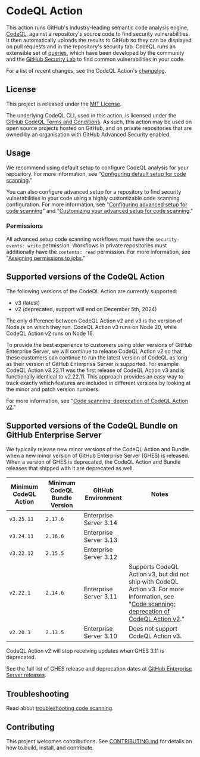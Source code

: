 # CodeQL Action

This action runs GitHub's industry-leading semantic code analysis engine, [CodeQL](https://codeql.github.com/), against a repository's source code to find security vulnerabilities. It then automatically uploads the results to GitHub so they can be displayed on pull requests and in the repository's security tab. CodeQL runs an extensible set of [queries](https://github.com/github/codeql), which have been developed by the community and the [GitHub Security Lab](https://securitylab.github.com/) to find common vulnerabilities in your code.

For a list of recent changes, see the CodeQL Action's [changelog](CHANGELOG.md).

## License

This project is released under the [MIT License](LICENSE).

The underlying CodeQL CLI, used in this action, is licensed under the [GitHub CodeQL Terms and Conditions](https://securitylab.github.com/tools/codeql/license). As such, this action may be used on open source projects hosted on GitHub, and on private repositories that are owned by an organisation with GitHub Advanced Security enabled.

## Usage

We recommend using default setup to configure CodeQL analysis for your repository. For more information, see "[Configuring default setup for code scanning](https://docs.github.com/en/code-security/code-scanning/enabling-code-scanning/configuring-default-setup-for-code-scanning)."

You can also configure advanced setup for a repository to find security vulnerabilities in your code using a highly customizable code scanning configuration. For more information, see "[Configuring advanced setup for code scanning](https://docs.github.com/en/code-security/code-scanning/creating-an-advanced-setup-for-code-scanning/configuring-advanced-setup-for-code-scanning)" and "[Customizing your advanced setup for code scanning](https://docs.github.com/en/code-security/code-scanning/creating-an-advanced-setup-for-code-scanning/customizing-your-advanced-setup-for-code-scanning)."

### Permissions

All advanced setup code scanning workflows must have the `security-events: write` permission. Workflows in private repositories must additionally have the `contents: read` permission. For more information, see "[Assigning permissions to jobs](https://docs.github.com/en/actions/using-jobs/assigning-permissions-to-jobs)."

## Supported versions of the CodeQL Action

The following versions of the CodeQL Action are currently supported:

- v3 (latest)
- v2 (deprecated, support will end on December 5th, 2024)

The only difference between CodeQL Action v2 and v3 is the version of Node.js on which they run. CodeQL Action v3 runs on Node 20, while CodeQL Action v2 runs on Node 16.

To provide the best experience to customers using older versions of GitHub Enterprise Server, we will continue to release CodeQL Action v2 so that these customers can continue to run the latest version of CodeQL as long as their version of GitHub Enterprise Server is supported. For example CodeQL Action v3.22.11 was the first release of CodeQL Action v3 and is functionally identical to v2.22.11. This approach provides an easy way to track exactly which features are included in different versions by looking at the minor and patch version numbers.

For more information, see "[Code scanning: deprecation of CodeQL Action v2](https://github.blog/changelog/2024-01-12-code-scanning-deprecation-of-codeql-action-v2/)."

## Supported versions of the CodeQL Bundle on GitHub Enterprise Server

We typically release new minor versions of the CodeQL Action and Bundle when a new minor version of GitHub Enterprise Server (GHES) is released. When a version of GHES is deprecated, the CodeQL Action and Bundle releases that shipped with it are deprecated as well.

| Minimum CodeQL Action | Minimum CodeQL Bundle Version | GitHub Environment | Notes |
|-----------------------|-------------------------------|--------------------|-------|
| `v3.25.11` | `2.17.6` | Enterprise Server 3.14 | |
| `v3.24.11` | `2.16.6` | Enterprise Server 3.13 | |
| `v3.22.12` | `2.15.5` | Enterprise Server 3.12 | |
| `v2.22.1` | `2.14.6` | Enterprise Server 3.11 | Supports CodeQL Action v3, but did not ship with CodeQL Action v3. For more information, see "[Code scanning: deprecation of CodeQL Action v2](https://github.blog/changelog/2024-01-12-code-scanning-deprecation-of-codeql-action-v2/#users-of-github-enterprise-server-311)." |
| `v2.20.3` | `2.13.5` | Enterprise Server 3.10 | Does not support CodeQL Action v3. |

CodeQL Action v2 will stop receiving updates when GHES 3.11 is deprecated. 

See the full list of GHES release and deprecation dates at [GitHub Enterprise Server releases](https://docs.github.com/en/enterprise-server/admin/all-releases#releases-of-github-enterprise-server).

## Troubleshooting

Read about [troubleshooting code scanning](https://docs.github.com/en/code-security/code-scanning/troubleshooting-code-scanning).

## Contributing

This project welcomes contributions. See [CONTRIBUTING.md](CONTRIBUTING.md) for details on how to build, install, and contribute.
